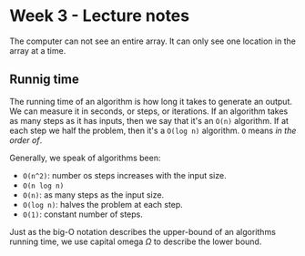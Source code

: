 # Week 3 - Lecture notes

The computer can not see an entire array. It can only see one location in the array at a time.

## Runnig time

The running time of an algorithm is how long it takes to generate an output. We can measure it in seconds, or steps, or iterations. If an algorithm takes as many steps as it has inputs, then we say that it's an `O(n)` algorithm. If at each step we half the problem, then it's a `O(log n)` algorithm. `O` means *in the order of*.

Generally, we speak of algorithms been:

- `O(n^2)`: number os steps increases with the input size.
- `O(n log n)`
- `O(n)`: as many steps as the input size.
- `O(log n)`: halves the problem at each step.
- `O(1)`: constant number of steps.

Just as the big-O notation describes the upper-bound of an algorithms running time, we use capital omega $\Omega$ to describe the lower bound.
